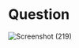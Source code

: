 # Question

![Screenshot (219)](https://github.com/aradhanayada/PW-assignment1-solution/assets/103102710/8ff64eb4-6465-4e9b-ac49-bac0da90c1d7)
